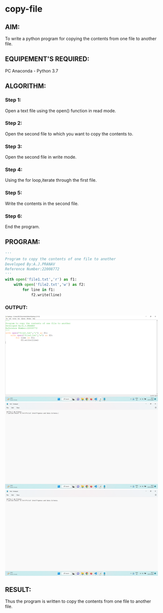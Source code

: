 # copy-file
## AIM:
To write a python program for copying the contents from one file to another file.
## EQUIPEMENT'S REQUIRED: 
PC
Anaconda - Python 3.7
## ALGORITHM: 
### Step 1:
Open a text file using the open() function in read mode.
### Step 2: 
Open the second file to which you want to copy the contents to.
### Step 3: 
Open the second file in write mode.
### Step 4:  
Using the for loop,iterate through the first file.
### Step 5: 
Write the contents in the second file.
### Step 6: 
End the program.
## PROGRAM:
```python
'''
Program to copy the contents of one file to another
Developed By:A.J.PRANAV
Reference Number:22008772
'''
with open('file1.txt','r') as f1:
    with open('file2.txt','w') as f2:
        for line in f1:
            f2.write(line)
```
### OUTPUT:
![output](./copy.png)
![output](./copy1.png)
![output](./copy2.png)

## RESULT:
Thus the program is written to copy the contents from one file to another file.